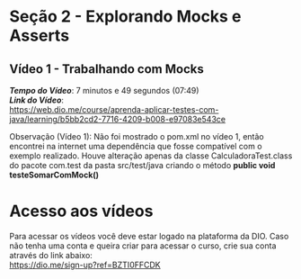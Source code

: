 # Seção 2 - Explorando Mocks e Asserts

## Vídeo 1 - Trabalhando com Mocks
***Tempo do Vídeo***: 7 minutos e 49 segundos (07:49) <br>
***Link do Vídeo***: <br>
https://web.dio.me/course/aprenda-aplicar-testes-com-java/learning/b5bb2cd2-7716-4209-b008-e97083e543ce

Observação (Vídeo 1): Não foi mostrado o pom.xml no vídeo 1, então encontrei na internet uma dependência que fosse compatível com o exemplo realizado. Houve alteração apenas da classe CalculadoraTest.class do pacote com.test da pasta src/test/java criando o método **public void testeSomarComMock()**

# Acesso aos vídeos

Para acessar os vídeos você deve estar logado na plataforma da DIO.
Caso não tenha uma conta e queira criar para acessar o curso, crie sua conta através do link abaixo: <br>
https://dio.me/sign-up?ref=BZTI0FFCDK
